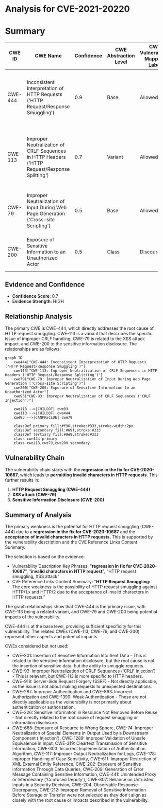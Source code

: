 # Analysis for CVE-2021-20220

# Summary
| CWE ID | CWE Name | Confidence | CWE Abstraction Level | CWE Vulnerability Mapping Label | CWE-Vulnerability Mapping Notes |
|---|---|---|---|---|---|
| CWE-444 | Inconsistent Interpretation of HTTP Requests ('HTTP Request/Response Smuggling') | 0.9 | Base | Allowed | Primary CWE. The vulnerability allows HTTP request smuggling due to inconsistent interpretation of HTTP requests by the server. |
| CWE-113 | Improper Neutralization of CRLF Sequences in HTTP Headers ('HTTP Request/Response Splitting') | 0.7 | Variant | Allowed | Secondary CWE. The vulnerability involves improper handling of CRLF sequences in HTTP headers, enabling HTTP request/response splitting. |
| CWE-79 | Improper Neutralization of Input During Web Page Generation ('Cross-site Scripting') | 0.5 | Base | Allowed | Secondary CWE. The vulnerability leads to XSS attacks, thus improper neutralization of input occurs. |
| CWE-200 | Exposure of Sensitive Information to an Unauthorized Actor | 0.5 | Class | Discouraged | Secondary CWE. The vulnerability results in sensitive information disclosure. |

## Evidence and Confidence

*   **Confidence Score:** 0.7
*   **Evidence Strength:** HIGH

## Relationship Analysis
The primary CWE is CWE-444, which directly addresses the root cause of HTTP request smuggling. CWE-113 is a variant that describes the specific issue of improper CRLF handling. CWE-79 is related to the XSS attack impact, and CWE-200 to the sensitive information disclosure. The relationships are as follows:

```mermaid
graph TD
    cwe444["CWE-444: Inconsistent Interpretation of HTTP Requests ('HTTP Request/Response Smuggling')"]
    cwe113["CWE-113: Improper Neutralization of CRLF Sequences in HTTP Headers ('HTTP Request/Response Splitting')"]
    cwe79["CWE-79: Improper Neutralization of Input During Web Page Generation ('Cross-site Scripting')"]
    cwe200["CWE-200: Exposure of Sensitive Information to an Unauthorized Actor"]
    cwe93["CWE-93: Improper Neutralization of CRLF Sequences ('CRLF Injection')"]

    cwe113 -->|CHILDOF| cwe93
    cwe113 -->|CHILDOF| cwe444
    cwe93 -->|CANPRECEDE| cwe79

    classDef primary fill:#f96,stroke:#333,stroke-width:2px
    classDef secondary fill:#69f,stroke:#333
    classDef tertiary fill:#9e9,stroke:#333
    class cwe444 primary
    class cwe113,cwe79,cwe200 secondary
```

## Vulnerability Chain
The vulnerability chain starts with the **regression in the fix for CVE-2020-10687**, which leads to **permitting invalid characters in HTTP requests**. This further results in:
1.  **HTTP Request Smuggling (CWE-444)**
2.  **XSS attack (CWE-79)**
3.  **Sensitive Information Disclosure (CWE-200)**

## Summary of Analysis
The primary weakness is the potential for HTTP request smuggling (CWE-444) due to a **regression in the fix for CVE-2020-10687** and the **acceptance of invalid characters in HTTP requests.** This is supported by the vulnerability description and the CVE Reference Links Content Summary.

The selection is based on the evidence:

*   Vulnerability Description Key Phrases: "**regression in fix for CVE-2020-10687**", "**invalid characters in HTTP request**", "HTTP request smuggling, XSS attack"
*   CVE Reference Links Content Summary: "**HTTP Request Smuggling:** The core weakness is the possibility of HTTP request smuggling against HTTP/1.x and HTTP/2 due to the acceptance of invalid characters in HTTP requests."

The graph relationships show that CWE-444 is the primary issue, with CWE-113 being a related variant, and CWE-79 and CWE-200 being potential impacts of the vulnerability.

CWE-444 is at the base level, providing sufficient specificity for this vulnerability. The related CWEs (CWE-113, CWE-79, and CWE-200) represent other aspects and potential impacts.

CWEs considered but not used:

*   CWE-201: Insertion of Sensitive Information Into Sent Data - This is related to the sensitive information disclosure, but the root cause is not the insertion of sensitive data, but the ability to smuggle requests.
*   CWE-93: Improper Neutralization of CRLF Sequences ('CRLF Injection') - This is relevant, but CWE-113 is more specific to HTTP headers.
*   CWE-918: Server-Side Request Forgery (SSRF) - Not directly applicable, as the issue is not about making requests to unexpected destinations.
*   CWE-287: Improper Authentication and CWE-863: Incorrect Authorization and CWE-1390: Weak Authentication - These are not directly applicable as the vulnerability is not primarily about authentication or authorization.
*   CWE-226: Sensitive Information in Resource Not Removed Before Reuse - Not directly related to the root cause of request smuggling or information disclosure.
*   CWE-668: Exposure of Resource to Wrong Sphere, CWE-74: Improper Neutralization of Special Elements in Output Used by a Downstream Component ('Injection'), CWE-1289: Improper Validation of Unsafe Equivalence in Input, CWE-319: Cleartext Transmission of Sensitive Information, CWE-303: Incorrect Implementation of Authentication Algorithm, CWE-117: Improper Output Neutralization for Logs, CWE-178: Improper Handling of Case Sensitivity, CWE-611: Improper Restriction of XML External Entity Reference, CWE-202: Exposure of Sensitive Information Through Data Queries, CWE-209: Generation of Error Message Containing Sensitive Information, CWE-441: Unintended Proxy or Intermediary ('Confused Deputy'), CWE-807: Reliance on Untrusted Inputs in a Security Decision, CWE-204: Observable Response Discrepancy, CWE-212: Improper Removal of Sensitive Information Before Storage or Transfer were not selected as they don't align as closely with the root cause or impacts described in the vulnerability.